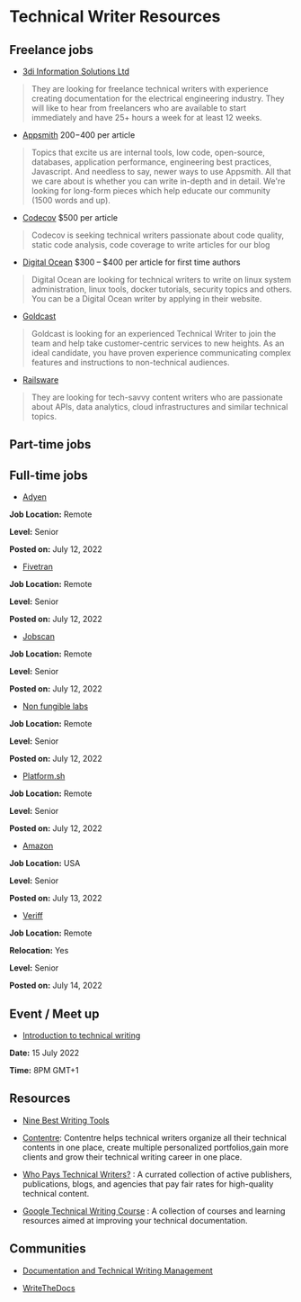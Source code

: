 # Technical Writer Resources




## Freelance jobs

- [3di Information Solutions Ltd](https://3di-info.com/join-us/)

> They are looking for freelance technical writers with experience creating documentation for the electrical engineering industry. They will like to hear from freelancers who are available to start immediately and have 25+ hours a week for at least 12 weeks.


- [Appsmith](https://www.appsmith.com/blog/launching-the-appsmith-writers-program) $200-$400 per article

> Topics that excite us are internal tools, low code, open-source, databases, application performance, engineering best practices, Javascript. And needless to say, newer ways to use Appsmith. All that we care about is whether you can write in-depth and in detail. We're looking for long-form pieces which help educate our community (1500 words and up).


- [Codecov](https://about.codecov.io/write-for-us/) $500 per article

> Codecov is seeking technical writers passionate about code quality, static code analysis, code coverage to write articles for our blog

- [Digital Ocean](https://www.digitalocean.com/community/pages/write-for-digitalocean) $300 – $400 per article for first time authors

> Digital Ocean are looking for technical writers to write on linux system administration, linux tools, docker tutorials, security topics and others. You can be a Digital Ocean writer by applying in their website.


- [Goldcast](https://jobs.lever.co/goldcast/454bbf41-a1ab-4b7c-b911-fc298b70d05a/apply)

> Goldcast is looking for an experienced Technical Writer to join the team and help take customer-centric services to new heights. As an ideal candidate, you have proven experience communicating complex features and instructions to non-technical audiences.


- [Railsware](https://railsware.com/careers/)

> They are looking for tech-savvy content writers who are passionate about APIs, data analytics, cloud infrastructures and similar technical topics. 





## Part-time jobs



## Full-time jobs

- [Adyen](https://careers.adyen.com/vacancies/development/3760911/technical-writer) 

**Job Location:** Remote

**Level:** Senior

**Posted on:** July 12, 2022 

- [Fivetran](https://angel.co/company/fivetran/jobs/2277983-sr-technical-content-writer-enterprise)

**Job Location:** Remote

**Level:** Senior

**Posted on:** July 12, 2022

- [Jobscan](https://jobs.lever.co/jobscan-2/dfb2451a-73e7-4434-b98a-4d92104fb63e/apply)

**Job Location:** Remote

**Level:** Senior

**Posted on:** July 12, 2022


- [Non fungible labs](https://apply.workable.com/non-fungible-labs/j/2C1B3831F1/)

**Job Location:** Remote

**Level:** Senior

**Posted on:** July 12, 2022 


- [Platform.sh]()

**Job Location:** Remote

**Level:** Senior

**Posted on:** July 12, 2022


- [Amazon](https://www.amazon.jobs/en/jobs/2141704/technical-writer-appstore-developer-research-and-education?no_int_redir=1)

**Job Location:** USA

**Level:** Senior

**Posted on:** July 13, 2022

- [Veriff](https://www.veriff.com/careers/position/5969009002)

**Job Location:** Remote

**Relocation:** Yes

**Level:** Senior

**Posted on:** July 14, 2022



## Event / Meet up

- [Introduction to technical writing](https://lu.ma/ci8x94yw)

**Date:** 15 July 2022

**Time:** 8PM GMT+1




## Resources 
- [Nine Best Writing Tools](https://wise4rmgodadmob.medium.com/nine-best-writing-tools-db92853519f6)

- [Contentre](https://contentre.io?source=github_resource): Contentre helps technical writers organize all their technical contents in one place, create multiple personalized portfolios,gain more clients and grow their technical writing career in one place.

- [Who Pays Technical Writers?](https://whopaystechnicalwriters.com) : A currated collection of active publishers, publications, blogs, and agencies that pay fair rates for high-quality technical content.

- [Google Technical Writing Course](https://developers.google.com/tech-writing) : A collection of courses and learning resources aimed at improving your technical documentation.  

## Communities 

- [Documentation and Technical Writing Management](https://www.linkedin.com/groups/2632674/)

- [WriteTheDocs](https://www.writethedocs.org/)

